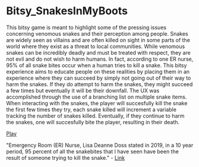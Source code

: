 # Bitsy_SnakesInMyBoots

This bitsy game is meant to highlight some of the pressing issues concerning venomous snakes and their perception among people. Snakes are widely seen as villains and are often killed on sight in some parts of the world where they exist as a threat to local communities. While venomous snakes can be incredibly deadly and must be treated with respect, they are not evil and do not wish to harm humans. In fact, according to one ER nurse, 95% of all snake bites occur when a human tries to kill a snake. This bitsy experience aims to educate people on these realities by placing them in an experience where they can succeed by simply not going out of their way to harm the snakes. If they do attempt to harm the snakes, they might succeed a few times but eventually it will be their downfall. The UX was accomplished through the use of a branching list on multiple snake items. When interacting with the snakes, the player will succesfully kill the snake the first few times they try, each snake killed will increment a variable tracking the number of snakes killed. Eventually, if they continue to harm the snakes, one will succesfully bite the player, resulting in their death. 

[Play](https://mcdonaldduncan.github.io/Bitsy_SnakesInMyBoots/FinalRelease.html)

 

"Emergency Room (ER) Nurse, Lisa Deanne Doss stated in 2019, in a 10 year period, 95 percent of all the snakebites that I have seen have been the result of someone trying to kill the snake." - [Link](https://www.al.com/opinion/2019/06/snakeman-snake-bites-are-rare-unless-provoked.html#:~:text=Emergency%20Room%20(ER)%20Nurse%2C,trying%20to%20kill%20the%20snake.)
